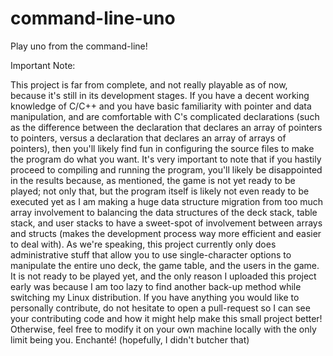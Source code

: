 # command-line-uno
Play uno from the command-line!


Important Note:

This project is far from complete, and not really playable as of now, because it's still in its development stages.
If you have a decent working knowledge of C/C++ and you have basic familiarity with pointer and data
manipulation, and are comfortable with C's complicated declarations (such as the difference between the declaration
that declares an array of pointers to pointers, versus a declaration that declares an array of arrays of pointers),
then you'll likely find fun in configuring the source files to make the program do what you want. It's very important
to note that if you hastily proceed to compiling and running the program, you'll likely be disappointed in the results
because, as mentioned, the game is not yet ready to be played; not only that, but the program itself is likely not even
ready to be executed yet as I am making a huge data structure migration from too much array involvement to balancing the
data structures of the deck stack, table stack, and user stacks to have a sweet-spot of involvement between arrays and
structs (makes the development process way more efficient and easier to deal with). As we're speaking, this project currently only does administrative
stuff that allow you to use single-character options to manipulate the entire uno deck, the game table, and the users in the
game. It is not ready to be played yet, and the only reason I uploaded this project early was because I am too lazy to find
another back-up method while switching my Linux distribution. If you have anything you would like to personally contribute,
do not hesitate to open a pull-request so I can see your contributing code and how it might help make this small project better!
Otherwise, feel free to modify it on your own machine locally with the only limit being you. Enchanté! (hopefully, I didn't butcher that)
